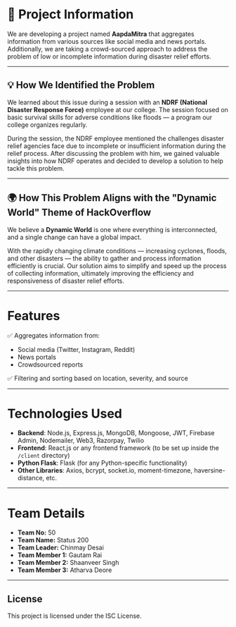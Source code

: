 # 🚀 Project Information  
We are developing a project named **AapdaMitra** that aggregates information from various sources like social media and news portals. Additionally, we are taking a crowd-sourced approach to address the problem of low or incomplete information during disaster relief efforts.

---

## 💡 How We Identified the Problem  
We learned about this issue during a session with an **NDRF (National Disaster Response Force)** employee at our college. The session focused on basic survival skills for adverse conditions like floods — a program our college organizes regularly.  

During the session, the NDRF employee mentioned the challenges disaster relief agencies face due to incomplete or insufficient information during the relief process. After discussing the problem with him, we gained valuable insights into how NDRF operates and decided to develop a solution to help tackle this problem.

---

## 🌍 How This Problem Aligns with the "Dynamic World" Theme of HackOverflow  
We believe a **Dynamic World** is one where everything is interconnected, and a single change can have a global impact.  

With the rapidly changing climate conditions — increasing cyclones, floods, and other disasters — the ability to gather and process information efficiently is crucial. Our solution aims to simplify and speed up the process of collecting information, ultimately improving the efficiency and responsiveness of disaster relief efforts. 

---

# Features
✅ Aggregates information from:  
- Social media (Twitter, Instagram, Reddit)  
- News portals  
- Crowdsourced reports 

✅ Filtering and sorting based on location, severity, and source

<!-- ✅ Centralized dashboard for real-time data monitoring   -->

---
# Technologies Used
-  **Backend**: Node.js, Express.js, MongoDB, Mongoose, JWT, Firebase Admin, Nodemailer, Web3, Razorpay, Twilio
- **Frontend**: React.js or any frontend framework (to be set up inside the `/client` directory)
- **Python Flask**: Flask (for any Python-specific functionality)
- **Other Libraries**: Axios, bcrypt, socket.io, moment-timezone, haversine-distance, etc.
<!-- - **Deployment**: Docker, Nodemon (for development), Vite (for frontend bundling) -->

<!-- # Setup and Installation -->

---

# Team Details
- **Team No:** 50  
- **Team Name:** Status 200  
- **Team Leader:** Chinmay Desai  
- **Team Member 1:** Gautam Rai  
- **Team Member 2:** Shaanveer Singh  
- **Team Member 3:** Atharva Deore 

---

## License

This project is licensed under the ISC License.

```
